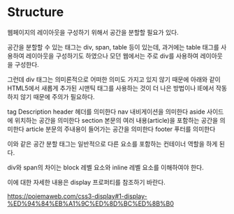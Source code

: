 # Structure

웹페이지의 레이아웃을 구성하기 위해서 공간을 분할할 필요가 있다.

공간을 분할할 수 있는 태그는 div, span, table 등이 있는데, 과거에는 table 태그를 사용하여 레이아웃을 구성하기도 하였으나 모던 웹에서는 주로 div를 사용하여 레이아웃을 구성한다.

그런데 div 태그는 의미론적으로 어떠한 의미도 가지고 있지 않기 때문에 아래와 같이 HTML5에서 새롭게 추가된 시맨틱 태그를 사용하는 것이 더 나은 방법이나 IE에서 작동하지 않기 때문에 주의가 필요하다.

tag  	Description
header	헤더를 의미한다
nav	내비게이션을 의미한다
aside	사이드에 위치하는 공간을 의미한다
section	본문의 여러 내용(article)을 포함하는 공간을 의미한다
article	분문의 주내용이 들어가는 공간을 의미한다
footer	푸터를 의미한다


이와 같은 공간 분할 태그는 일반적으로 다른 요소를 포함하는 컨테이너 역할을 하게 된다.

div와 span의 차이는 block 레벨 요소와 inline 레벨 요소를 이해하여야 한다.

이에 대한 자세한 내용은 display 프로퍼티를 참조하기 바란다.

https://poiemaweb.com/css3-display#1-display-%ED%94%84%EB%A1%9C%ED%8D%BC%ED%8B%B0